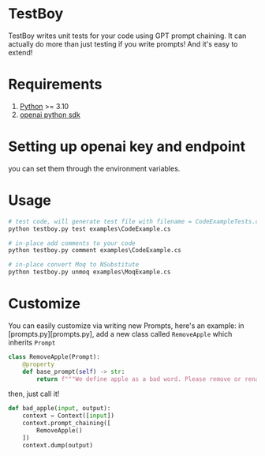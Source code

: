 # TestBoy
TestBoy writes unit tests for your code using GPT prompt chaining.
It can actually do more than just testing if you write prompts! And it's easy to extend!

# Requirements

1. [Python](https://www.python.org/) >= 3.10
3. [openai python sdk](https://github.com/openai/openai-python)

# Setting up openai key and endpoint
you can set them through the environment variables.

# Usage
```python
# test code, will generate test file with filename = CodeExampleTests.cs
python testboy.py test examples\CodeExample.cs

# in-place add comments to your code
python testboy.py comment examples\CodeExample.cs

# in-place convert Moq to NSubstitute
python testboy.py unmoq examples\MoqExample.cs

```

# Customize
You can easily customize via writing new Prompts, here's an example:
in [prompts.py][prompts.py], add a new class called `RemoveApple` which inherits `Prompt`

```python
class RemoveApple(Prompt):
    @property
    def base_prompt(self) -> str:
        return f"""We define apple as a bad word. Please remove or rename it in the given code."""
```

then, just call it!

```python
def bad_apple(input, output):
    context = Context([input])
    context.prompt_chaining([
        RemoveApple()
    ])
    context.dump(output)
```